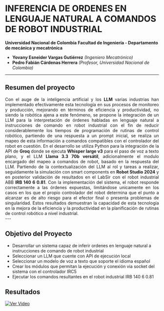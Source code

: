 # INFERENCIA DE ORDENES EN LENGUAJE NATURAL A COMANDOS DE ROBOT INDUSTRIAL

**Universidad Nacional de Colombia**
**Facultad de Ingeniería - Departamento de mecánica y mecatrónica**

- **Yovany Esneider Vargas Gutiérrez** *(Ingeniero Mecatrónico)*
- **Pedro Fabián Cárdenas Herrera** *(Profesor, Universidad Nacional de Colombia)*  

---

## Resumen del proyecto

<div style = 'text-align: justify;'>
Con el auge de la inteligencia artificial y los <b>LLM</b> varias industrias han implementado efectivamente esta tecnología en sus procesos de monitoreo y producción, mejorando en términos de eficiencia y productividad, no siendo la robótica ajena a este fenómeno, se propone la integración de un LLM para la interpretación de órdenes habladas en lenguaje natural a instrucciones de comando en robot industrial con el fin de reducir considerablemente los tiempos de programación de rutinas de control robótico, partiendo de una respuesta a un prompt inicial, se realiza un mapeo de esta información a comandos compatibles con el controlador del robot en cuestión. En el desarrollo se utiliza Python para la integración de la API de <b>Groq</b> donde se ejecuta <b>Whisper large v3</b> para el paso de voz a texto plano, y el LLM <b>Llama 3.3 70b versátil</b>, adicionalmente el modulo encargado del mapeo a comandos de robot, basado en la respuesta del LLM. Partiendo de la contextualización del LLM al rol y tareas a realizar, seguidamente la simulación con smart components en <b>Robot Studio 2024</b> y  en posterior validación de resultados en el LabSir con el robot industrial ABB <b>IRB 140 6 0.81</b>. Con la implementación del sistema, el robot responde correctamente a las órdenes expuestas, limitándose unicamente en los casos en los que el propio controlador del robot determina que el punto a alcanzar es de alto riesgo para el efector final o presenta problemas de singularidad. Estos resultados demuestran la capacidad de esta tecnología en la mejora de la eficiencia y la productividad en la planificación de rutinas de control robótico a nivel industrial.
</div>
---

## Objetivo del Proyecto

- Desarrollar un sistema capaz de inferir ordenes en lenguaje natural a instrucciones de comando de robot industrial
- Seleccionar un LLM que cuente con API de ejecución local
- Seleccionar un modelo de voz a texto que soporte el idioma español
- Crear los módulos que permitan la ejecución y conexión via socket del sistema con el controlador IRC5
- Ejecutar los comandos resultantes en el robot industrial IRB 140 6 0.81

## Resultados

[![Ver Video](https://img.youtube.com/vi/Xe3ISFExZHU/0.jpg)](https://www.youtube.com/watch?v=Xe3ISFExZHU)